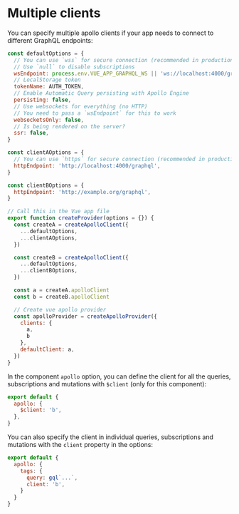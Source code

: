 # Multiple clients

You can specify multiple apollo clients if your app needs to connect to different GraphQL endpoints:

```js
const defaultOptions = {
  // You can use `wss` for secure connection (recommended in production)
  // Use `null` to disable subscriptions
  wsEndpoint: process.env.VUE_APP_GRAPHQL_WS || 'ws://localhost:4000/graphql',
  // LocalStorage token
  tokenName: AUTH_TOKEN,
  // Enable Automatic Query persisting with Apollo Engine
  persisting: false,
  // Use websockets for everything (no HTTP)
  // You need to pass a `wsEndpoint` for this to work
  websocketsOnly: false,
  // Is being rendered on the server?
  ssr: false,
}

const clientAOptions = {
  // You can use `https` for secure connection (recommended in production)
  httpEndpoint: 'http://localhost:4000/graphql',
}

const clientBOptions = {
  httpEndpoint: 'http://example.org/graphql',
}

// Call this in the Vue app file
export function createProvider(options = {}) {
  const createA = createApolloClient({
    ...defaultOptions,
    ...clientAOptions,
  })

  const createB = createApolloClient({
    ...defaultOptions,
    ...clientBOptions,
  })

  const a = createA.apolloClient
  const b = createB.apolloClient

  // Create vue apollo provider
  const apolloProvider = createApolloProvider({
    clients: {
      a,
      b
    },
    defaultClient: a,
  })
}
```

In the component `apollo` option, you can define the client for all the queries, subscriptions and mutations with `$client` (only for this component):

```js
export default {
  apollo: {
    $client: 'b',
  },
}
```

You can also specify the client in individual queries, subscriptions and mutations with the `client` property in the options:

```js
export default {
  apollo: {
    tags: {
      query: gql`...`,
      client: 'b',
    }
  }
}
```
